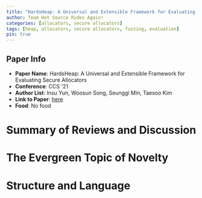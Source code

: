 ```yaml
---
title: "HardsHeap: A Universal and Extensible Framework for Evaluating Secure Allocators"
author: Team Hot Source Rides Again!
categories: [allocators, secure allocators]
tags: [heap, allocators, secure allocators, fuzzing, evaluation]
pin: true
---
```


## Paper Info
- **Paper Name**: HardsHeap: A Universal and Extensible Framework for Evaluating Secure Allocators
- **Conference**: CCS '21
- **Author List**: Insu Yun, Woosun Song, Seunggi Min, Taesoo Kim
- **Link to Paper**: [here](https://taesoo.kim/pubs/2021/yun:hardsheap.pdf)
- **Food**: No food

# Summary of Reviews and Discussion

# The Evergreen Topic of Novelty

# Structure and Language

